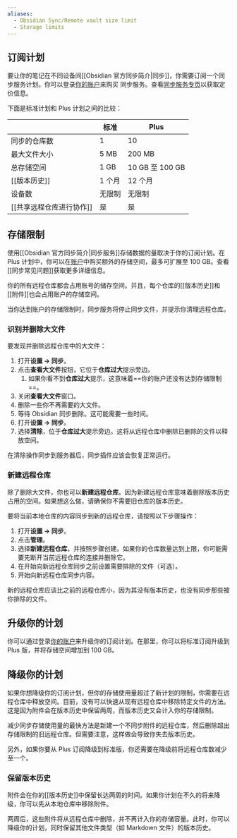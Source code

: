 ```yaml
---
aliases:
  - Obsidian Sync/Remote vault size limit
  - Storage limits
---
```

## 订阅计划

要让你的笔记在不同设备间[[Obsidian 官方同步简介|同步]]，你需要订阅一个同步服务计划。你可以登录[你的账户](https://obsidian.md/account)来购买 同步服务。查看[同步服务专页](https://obsidian.md/sync)以获取定价信息。

下面是标准计划和 Plus 计划之间的比较：

|                | 标准   | Plus           |
| -------------- | ---- | -------------- |
| 同步的仓库数         | 1    | 10             |
| 最大文件大小         | 5 MB | 200 MB         |
| 总存储空间          | 1 GB | 10 GB 至 100 GB |
| [[版本历史]]       | 1 个月 | 12 个月          |
| 设备数            | 无限制  | 无限制            |
| [[共享远程仓库进行协作]] | 是    | 是              |

## 存储限制

使用[[Obsidian 官方同步简介|同步服务]]存储数据的量取决于你的订阅计划。在 Plus 计划中，你可以在[账户](https://obsidian.md/account)中购买额外的存储空间，最多可扩展至 100 GB。查看[[同步常见问题]]获取更多详细信息。

你的所有远程仓库都会占用账号的储存空间。并且，每个仓库的[[版本历史]]和[[附件]]也会占用账户的存储空间。

当你达到账户的存储限制时，同步服务将停止同步文件，并提示你清理远程仓库。

### 识别并删除大文件

要发现并删除远程仓库中的大文件：

1. 打开**设置 → 同步**。
2. 点击**查看大文件**按钮，它位于**仓库过大**提示旁边。
	1. 如果你看不到**仓库过大**提示，这意味着==你的账户还没有达到存储限制==。
3. 关闭**查看大文件**窗口。
4. 删除一些你不再需要的大文件。
5. 等待 Obsidian 同步删除。这可能需要一些时间。
6. 打开**设置 → 同步**。
7. 选择**清除**，位于**仓库过大**提示旁边。这将从远程仓库中删除已删除的文件以释放空间。

在清除操作同步到服务器后，同步插件应该会恢复正常运行。

### 新建远程仓库

除了删除大文件，你也可以**新建远程仓库**。因为新建远程仓库意味着删除版本历史占用的空间。如果想这么做，请确保你不需要旧仓库的版本历史。

要将当前本地仓库的内容同步到新的远程仓库，请按照以下步骤操作：

1. 打开**设置 → 同步**。
2. 点击**管理**。
3. 选择**新建远程仓库**，并按照步骤创建。如果你的仓库数量达到上限，你可能需要先断开当前远程仓库的连接并删除它。
4. 在开始向新远程仓库同步之前设置需要排除的文件（可选）。
5. 开始向新远程仓库同步内容。

新的远程仓库应该比之前的远程仓库小，因为其没有版本历史，也没有同步那些被你排除的文件。

## 升级你的计划

你可以通过登录[你的账户](https://obsidian.md/account)来升级你的订阅计划。在那里，你可以将标准订阅升级到 Plus 版，并将存储空间增加到 100 GB。

## 降级你的计划

如果你想降级你的订阅计划，但你的存储使用量超过了新计划的限制，你需要在远程仓库中释放空间。目前，没有可以快速从现有远程仓库中移除特定文件的方法。这是因为附件会在版本历史中保留两周，而版本历史又会计入你的存储限制。

减少同步存储使用量的最快方法是新建一个不同步附件的远程仓库，然后删除超出存储限制的旧远程仓库。但需要注意，这样做会导致你失去版本历史。

另外，如果你要从 Plus 订阅降级到标准版，你还需要在降级前将远程仓库数减少至一个。

### 保留版本历史

附件会在你的[[版本历史]]中保留长达两周的时间。如果你计划在不久的将来降级，你可以先从本地仓库中移除附件。

两周后，这些附件将从远程仓库中删除，并不再计入你的存储容量。此时，你可以降级你的计划，同时保留其他文件类型（如 Markdown 文件）的版本历史。
